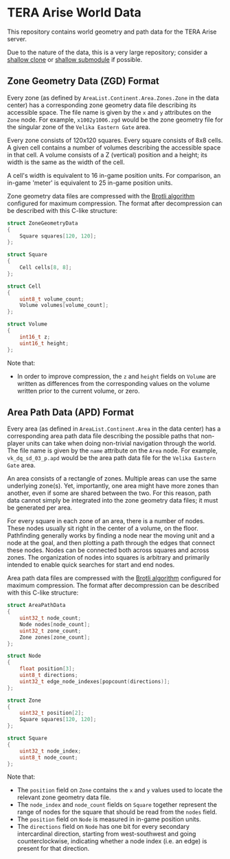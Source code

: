 # TERA Arise World Data

This repository contains world geometry and path data for the TERA Arise server.

Due to the nature of the data, this is a very large repository; consider a
[shallow clone](https://git-scm.com/docs/git-clone#Documentation/git-clone.txt---depthltdepthgt)
or
[shallow submodule](https://git-scm.com/docs/git-submodule#Documentation/git-submodule.txt---depth)
if possible.

## Zone Geometry Data (ZGD) Format

Every zone (as defined by `AreaList.Continent.Area.Zones.Zone` in the data
center) has a corresponding zone geometry data file describing its accessible
space. The file name is given by the `x` and `y` attributes on the `Zone` node.
For example, `x1002y1006.zgd` would be the zone geometry file for the singular
zone of the `Velika Eastern Gate` area.

Every zone consists of 120x120 squares. Every square consists of 8x8 cells. A
given cell contains a number of volumes describing the accessible space in that
cell. A volume consists of a Z (vertical) position and a height; its width is
the same as the width of the cell.

A cell's width is equivalent to 16 in-game position units. For comparison, an
in-game 'meter' is equivalent to 25 in-game position units.

Zone geometry data files are compressed with the
[Brotli algorithm](https://datatracker.ietf.org/doc/html/rfc7932) configured for
maximum compression. The format after decompression can be described with this
C-like structure:

```c
struct ZoneGeometryData
{
    Square squares[120, 120];
};

struct Square
{
    Cell cells[8, 8];
};

struct Cell
{
    uint8_t volume_count;
    Volume volumes[volume_count];
};

struct Volume
{
    int16_t z;
    uint16_t height;
};
```

Note that:

* In order to improve compression, the `z` and `height` fields on `Volume` are
  written as differences from the corresponding values on the volume written
  prior to the current volume, or zero.

## Area Path Data (APD) Format

Every area (as defined in `AreaList.Continent.Area` in the data center) has a
corresponding area path data file describing the possible paths that non-player
units can take when doing non-trivial navigation through the world. The file
name is given by the `name` attribute on the `Area` node. For example,
`vk_dq_sd_03_p.apd` would be the area path data file for the
`Velika Eastern Gate` area.

An area consists of a rectangle of zones. Multiple areas can use the same
underlying zone(s). Yet, importantly, one area might have more zones than
another, even if some are shared between the two. For this reason, path data
cannot simply be integrated into the zone geometry data files; it must be
generated per area.

For every square in each zone of an area, there is a number of nodes. These
nodes usually sit right in the center of a volume, on the floor. Pathfinding
generally works by finding a node near the moving unit and a node at the goal,
and then plotting a path through the edges that connect these nodes. Nodes can
be connected both across squares and across zones. The organization of nodes
into squares is arbitrary and primarily intended to enable quick searches for
start and end nodes.

Area path data files are compressed with the
[Brotli algorithm](https://datatracker.ietf.org/doc/html/rfc7932) configured for
maximum compression. The format after decompression can be described with this
C-like structure:

```c
struct AreaPathData
{
    uint32_t node_count;
    Node nodes[node_count];
    uint32_t zone_count;
    Zone zones[zone_count];
};

struct Node
{
    float position[3];
    uint8_t directions;
    uint32_t edge_node_indexes[popcount(directions)];
};

struct Zone
{
    uint32_t position[2];
    Square squares[120, 120];
};

struct Square
{
    uint32_t node_index;
    uint8_t node_count;
};
```

Note that:

* The `position` field on `Zone` contains the `x` and `y` values used to locate
  the relevant zone geometry data file.
* The `node_index` and `node_count` fields on `Square` together represent the
  range of nodes for the square that should be read from the `nodes` field.
* The `position` field on `Node` is measured in in-game position units.
* The `directions` field on `Node` has one bit for every secondary intercardinal
  direction, starting from west-southwest and going counterclockwise, indicating
  whether a node index (i.e. an edge) is present for that direction.
